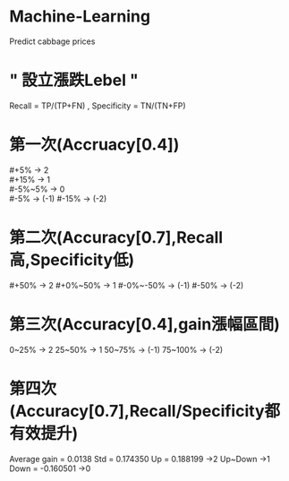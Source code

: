 # Machine-Learning
Predict cabbage prices

# " 設立漲跌Lebel "
Recall = TP/(TP+FN)  ,  Specificity = TN/(TN+FP)
# 第一次(Accruacy[0.4])              
#+5%       ->   2      
#+15%      ->   1      
#-5%~5%    ->   0       
#-5%       -> (-1)
#-15%      -> (-2)
# 第二次(Accuracy[0.7],Recall高,Specificity低)
#+50%      ->   2
#+0%~50%   ->   1
#-0%~-50%  -> (-1)
#-50%      -> (-2)
# 第三次(Accuracy[0.4],gain漲幅區間)
0~25%     ->   2
25~50%    ->   1
50~75%    -> (-1)
75~100%   -> (-2)
# 第四次(Accuracy[0.7],Recall/Specificity都有效提升)
Average gain = 0.0138 
Std =  0.174350
Up = 0.188199     ->2
Up~Down           ->1
Down = -0.160501  ->0
